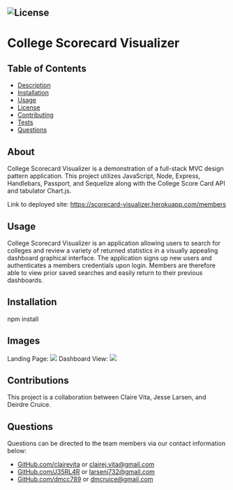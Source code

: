 ## ![License](https://img.shields.io/badge/License-MIT-blue.svg "License Badge")

# College Scorecard Visualizer 

## Table of Contents
- [Description](#description)
- [Installation](#installation)
- [Usage](#usage)
- [License](#license)
- [Contributing](#contributing)
- [Tests](#tests)
- [Questions](#questions)

## About
College Scorecard Visualizer is a demonstration of a full-stack MVC design pattern application. This project utilizes JavaScript, Node, Express, Handlebars, Passport, and Sequelize along with the College Score Card API and tabulator Chart.js.  

Link to deployed site: https://scorecard-visualizer.herokuapp.com/members

## Usage
College Scorecard Visualizer is an application allowing users to search for colleges and review a variety of returned statistics in a visually appealing dashboard graphical interface.  The application signs up new users and authenticates a members credentials upon login.  Members are therefore able to view prior saved searches and easily return to their previous dashboards. 

## Installation
npm install

## Images
Landing Page:
![](https://i.imgur.com/L8Co4YN.png)
Dashboard View:
![](https://i.imgur.com/5jKqk9X.png)

## Contributions
This project is a collaboration between Claire Vita, Jesse Larsen, and Deirdre Cruice. 

## Questions
Questions can be directed to the team members via our contact information below:
* [GitHub.com/clairevita](https://github.com/clairevita) or clairej.vita@gmail.com
* [GitHub.com/J35RL4R](https://github.com/J35RL4R) or larsenj732@gmail.com
* [GitHub.com/dmcc789](https://github.com/dmcc789) or dmcruice@gmail.com 
